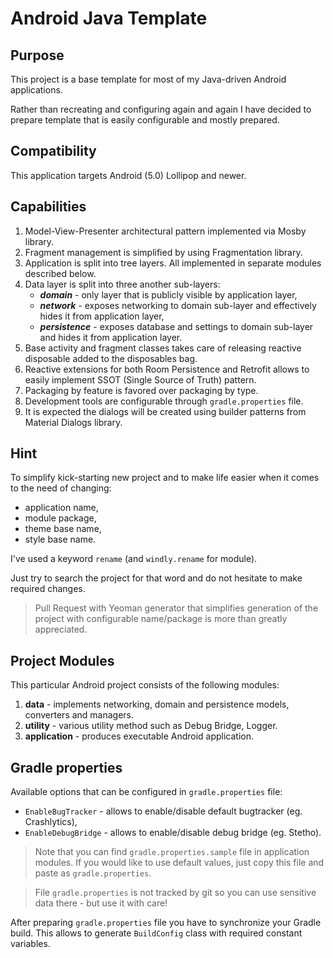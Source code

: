 # Android Java Template

## Purpose

This project is a base template for most of my Java-driven Android applications.

Rather than recreating and configuring again and again I have decided to prepare template that is easily configurable and mostly prepared.

## Compatibility

This application targets Android (5.0) Lollipop and newer.

## Capabilities

1. Model-View-Presenter architectural pattern implemented via Mosby library.
2. Fragment management is simplified by using Fragmentation library.
3. Application is split into tree layers. All implemented in separate modules described below.
4. Data layer is split into three another sub-layers:
    - ***domain*** - only layer that is publicly visible by application layer,
    - ***network*** - exposes networking to domain sub-layer and effectively hides it from application layer,
    - ***persistence*** - exposes database and settings to domain sub-layer and hides it from application layer.  
5. Base activity and fragment classes takes care of releasing reactive disposable added to the disposables bag.
6. Reactive extensions for both Room Persistence and Retrofit allows to easily implement SSOT (Single Source of Truth) pattern.
7. Packaging by feature is favored over packaging by type.
8. Development tools are configurable through `gradle.properties` file.
8. It is expected the dialogs will be created using builder patterns from Material Dialogs library.

## Hint

To simplify kick-starting new project and to make life easier when it comes to the need of changing:

- application name,
- module package,
- theme base name,
- style base name.

I've used a keyword `rename` (and `windly.rename` for module).

Just try to search the project for that word and do not hesitate to make required changes.

> Pull Request with Yeoman generator that simplifies generation of the project with configurable name/package is more than greatly appreciated.  

## Project Modules

This particular Android project consists of the following modules:

1. **data** - implements networking, domain and persistence models, converters and managers.
2. **utility** - various utility method such as Debug Bridge, Logger.
3. **application** - produces executable Android application.

## Gradle properties

Available options that can be configured in `gradle.properties` file:

  - `EnableBugTracker` - allows to enable/disable default bugtracker (eg. Crashlytics),
  - `EnableDebugBridge` - allows to enable/disable debug bridge (eg. Stetho).

> Note that you can find `gradle.properties.sample` file in application modules. If you would like to use default values, just copy this file and paste as `gradle.properties`.

> File `gradle.properties` is not tracked by git so you can use sensitive data there - but use it with care!  

After preparing `gradle.properties` file you have to synchronize your Gradle build. This allows to generate `BuildConfig` class with required constant variables.
